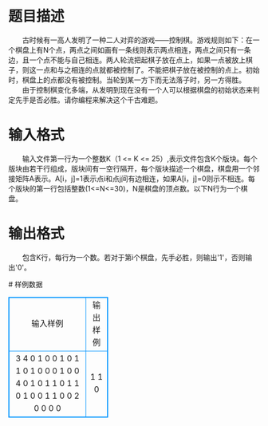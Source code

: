 # 

 
 # 题目描述 
<p>
　　古时候有一高人发明了一种二人对弈的游戏――控制棋。游戏规则如下：在一个棋盘上有N个点，两点之间如画有一条线则表示两点相连，两点之间只有一条边，且一个点不能与自己相连。两人轮流把起棋子放在点上，如果一点被放上棋子，则这一点和与之相连的点就都被控制了。不能把棋子放在被控制的点上。初始时，棋盘上的点都没有被控制。当轮到某一方下而无法落子时，另一方得胜。<br>　　由于控制棋变化多端，从发明到现在没有一个人可以根据棋盘的初始状态来判定先手是否必胜。请你编程来解决这个千古难题。<br></p> 

 
 # 输入格式 
<p>
　　输入文件第一行为一个整数K（1 <= K <= 25）,表示文件包含K个版块。每个版块由若干行组成，版块间有一空行隔开，每个版块描述一个棋盘，棋盘用一个邻接矩阵A表示。A[i，j]=1表示点i和点j间有边相连，如果A[i，j]=0则示不相连。每个版块的第一行包括整数(1<=N<=30)，N是棋盘的顶点数。以下N行为一个棋盘。</p> 

 
 # 输出格式 
<p>
　　包含K行，每行为一个数。若对于第i个棋盘，先手必胜，则输出'1'，否则输出'0'。</p> 
# 样例数据
<style>
        table,table tr th, table tr td { border:1px solid #0094ff; }
        table { width: 200px; min-height: 25px; line-height: 25px; text-align: center; border-collapse: collapse;}   
    </style>
<table>
	<tr>
		<td>输入样例</td>
		<td>输出样例</td>
	</tr>
<tr><td>3
4
0 1 0 0
1 0 1 1
0 1 0 0
0 1 0 0
4
0 1 0 1
1 0 1 1
0 1 0 0
1 1 0 0
2
0 0
0 0
</td><td>1
1 
0</td></tr></table>

